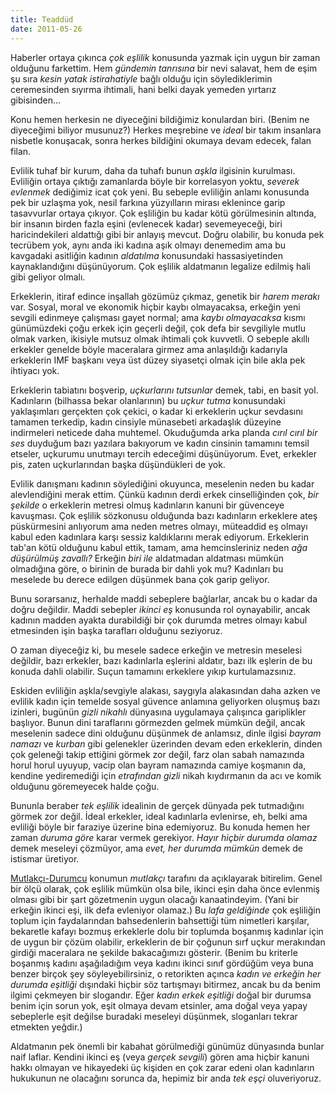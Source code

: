 ```yaml
---
title: Teaddüd
date: 2011-05-26
---
```


Haberler ortaya çıkınca *çok eşlilik* konusunda yazmak için uygun bir
zaman olduğunu farkettim. Hem *gündemin tanrısına* bir nevi salavat, hem
de eşim şu sıra *kesin yatak istirahatiyle* bağlı olduğu için
söylediklerimin ceremesinden sıyırma ihtimali, hani belki dayak yemeden
yırtarız gibisinden…

Konu hemen herkesin ne diyeceğini bildiğimiz konulardan biri. (Benim ne
diyeceğimi biliyor musunuz?) Herkes meşrebine ve *ideal* bir takım
insanlara nisbetle konuşacak, sonra herkes bildiğini okumaya devam
edecek, falan filan.

Evlilik tuhaf bir kurum, daha da tuhafı bunun *aşkla* ilgisinin
kurulması. Evliliğin ortaya çıktığı zamanlarda böyle bir korrelasyon
yoktu, *severek evlenmek* dediğimiz icat çok yeni. Bu sebeple evliliğin
anlamı konusunda pek bir uzlaşma yok, nesil farkına yüzyılların mirası
eklenince garip tasavvurlar ortaya çıkıyor. Çok eşliliğin bu kadar kötü
görülmesinin altında, bir insanın birden fazla eşini (evlenecek kadar)
sevemeyeceği, biri haricindekileri aldattığı gibi bir anlayış mevcut.
Doğru olabilir, bu konuda pek tecrübem yok, aynı anda iki kadına aşık
olmayı denemedim ama bu kavgadaki asitliğin kadının *aldatılma*
konusundaki hassasiyetinden kaynaklandığını düşünüyorum. Çok eşlilik
aldatmanın legalize edilmiş hali gibi geliyor olmalı.

Erkeklerin, itiraf edince inşallah gözümüz çıkmaz, genetik bir *harem
merakı* var. Sosyal, moral ve ekonomik hiçbir kaybı olmayacaksa, erkeğin
yeni sevgili edinmeye çalışması gayet normal; ama *kaybı olmayacaksa*
kısmı günümüzdeki çoğu erkek için geçerli değil, çok defa bir sevgiliyle
mutlu olmak varken, ikisiyle mutsuz olmak ihtimali çok kuvvetli. O
sebeple akıllı erkekler genelde böyle maceralara girmez ama anlaşıldığı
kadarıyla erkeklerin IMF başkanı veya üst düzey siyasetçi olmak için
bile akla pek ihtiyacı yok.

Erkeklerin tabiatını boşverip, *uçkurlarını tutsunlar* demek, tabi, en
basit yol. Kadınların (bilhassa bekar olanlarının) bu *uçkur tutma*
konusundaki yaklaşımları gerçekten çok çekici, o kadar ki erkeklerin
uçkur sevdasını tamamen terkedip, kadın cinsiyle münasebeti arkadaşlık
düzeyine indirmeleri neticede daha muhtemel. Okuduğumda arka planda
*cırıl cırıl bir ses* duyduğum bazı yazılara bakıyorum ve kadın cinsinin
tamamını temsil etseler, uçkurumu unutmayı tercih edeceğimi düşünüyorum.
Evet, erkekler pis, zaten uçkurlarından başka düşündükleri de yok.

Evlilik danışmanı kadının söylediğini okuyunca, meselenin neden bu kadar
alevlendiğini merak ettim. Çünkü kadının derdi erkek cinselliğinden çok,
*bir şekilde* o erkeklerin metresi olmuş kadınların kanuni bir güvenceye
kavuşması. Çok eşlilik sözkonusu olduğunda bazı kadınların erkeklere
ateş püskürmesini anlıyorum ama neden metres olmayı, müteaddid eş olmayı
kabul eden kadınlara karşı sessiz kaldıklarını merak ediyorum.
Erkeklerin tab'an kötü olduğunu kabul ettik, tamam, ama hemcinsleriniz
neden *ağa düşürülmüş zavallı?* Erkeğin *biri ile* aldatmadan aldatması
mümkün olmadığına göre, o birinin de burada bir dahli yok mu? Kadınları
bu meselede bu derece edilgen düşünmek bana çok garip geliyor.

Bunu sorarsanız, herhalde maddi sebeplere bağlarlar, ancak bu o kadar da
doğru değildir. Maddi sebepler *ikinci eş* konusunda rol oynayabilir,
ancak kadının madden ayakta durabildiği bir çok durumda metres olmayı
kabul etmesinden işin başka tarafları olduğunu seziyoruz.

O zaman diyeceğiz ki, bu mesele sadece erkeğin ve metresin meselesi
değildir, bazı erkekler, bazı kadınlarla eşlerini aldatır, bazı ilk
eşlerin de bu konuda dahli olabilir. Suçun tamamını erkeklere yıkıp
kurtulamazsınız.

Eskiden evliliğin aşkla/sevgiyle alakası, saygıyla alakasından daha
azken ve evlilik kadın için temelde sosyal güvence anlamına geliyorken
oluşmuş bazı izinleri, bugünün *gizli nikahlı* dünyasına uygulamaya
çalışınca gariplikler başlıyor. Bunun dini taraflarını görmezden gelmek
mümkün değil, ancak meselenin sadece dini olduğunu düşünmek de anlamsız,
dinle ilgisi *bayram namazı* ve *kurban* gibi gelenekler üzerinden devam
eden erkeklerin, dinden çok geleneği takip ettiğini görmek zor değil,
farz olan sabah namazında horul horul uyuyup, vacip olan bayram
namazında camiye koşmanın da, kendine yediremediği için *etrafından
gizli* nikah kıydırmanın da acı ve komik olduğunu göremeyecek halde
çoğu.

Bununla beraber *tek eşlilik* idealinin de gerçek dünyada pek
tutmadığını görmek zor değil. İdeal erkekler, ideal kadınlarla
evlenirse, eh, belki ama evliliği böyle bir faraziye üzerine bina
edemiyoruz. Bu konuda hemen her zaman *duruma göre* karar vermek
gerekiyor. *Hayır hiçbir durumda olamaz* demek meseleyi çözmüyor, ama
*evet, her durumda mümkün* demek de istismar üretiyor.

[Mutlakçı-Durumcu](http://blog.eminresah.com/?p=371) konumun *mutlakçı*
tarafını da açıklayarak bitirelim. Genel bir ölçü olarak, çok eşlilik
mümkün olsa bile, ikinci eşin daha önce evlenmiş olması gibi bir şart
gözetmenin uygun olacağı kanaatindeyim. (Yani bir erkeğin ikinci eşi,
ilk defa evleniyor olamaz.) Bu *lafa geldiğinde* çok eşliliğin toplum
için faydalarından bahsedenlerin bahsettiği tüm nimetleri karşılar,
bekaretle kafayı bozmuş erkeklerle dolu bir toplumda boşanmış kadınlar
için de uygun bir çözüm olabilir, erkeklerin de bir çoğunun sırf uçkur
merakından girdiği maceralara ne şekilde bakacağımızı gösterir. (Benim
bu kriterle boşanmış kadını aşağıladığım veya kadını ikinci sınıf
gördüğüm veya buna benzer birçok şey söyleyebilirsiniz, o retorikten
açınca *kadın ve erkeğin her durumda eşitliği* dışındaki hiçbir söz
tartışmayı bitirmez, ancak bu da benim ilgimi çekmeyen bir slogandır.
Eğer *kadın erkek eşitliği* doğal bir durumsa benim için sorun yok, eşit
olmaya devam etsinler, ama doğal veya yapay sebeplerle eşit değilse
buradaki meseleyi düşünmek, sloganları tekrar etmekten yeğdir.)

Aldatmanın pek önemli bir kabahat görülmediği günümüz dünyasında bunlar
naif laflar. Kendini ikinci eş (veya *gerçek sevgili*) gören ama hiçbir
kanuni hakkı olmayan ve hikayedeki üç kişiden en çok zarar edeni olan
kadınların hukukunun ne olacağını sorunca da, hepimiz bir anda *tek
eşçi* oluveriyoruz.

